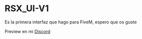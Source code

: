 # RSX_UI-V1
Es la primera interfaz que hago para FiveM, espero que os guste


Preview en mi [Discord](https://dsc.gg/r_scrips)
